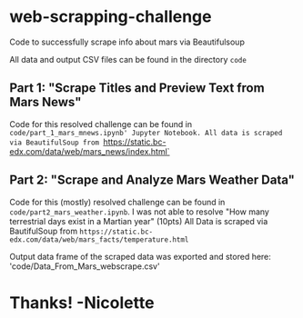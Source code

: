 # web-scrapping-challenge
Code to successfully scrape info about mars via Beautifulsoup

All data and output CSV files can be found in the directory `code`

## Part 1: "Scrape Titles and Preview Text from Mars News"

Code for this resolved challenge can be found in `code/part_1_mars_mnews.ipynb' Jupyter Notebook.
All data is scraped via BeautifulSoup from `https://static.bc-edx.com/data/web/mars_news/index.html`

## Part 2: "Scrape and Analyze Mars Weather Data"

Code for this (mostly) resolved challenge can be found in `code/part2_mars_weather.ipynb`. 
I was not able to resolve "How many terrestrial days exist in a Martian year" (10pts)
All Data is scraped via BautifulSoup from `https://static.bc-edx.com/data/web/mars_facts/temperature.html`

Output data frame of the scraped data was exported and stored here: 'code/Data_From_Mars_webscrape.csv' 


# Thanks! -Nicolette 
